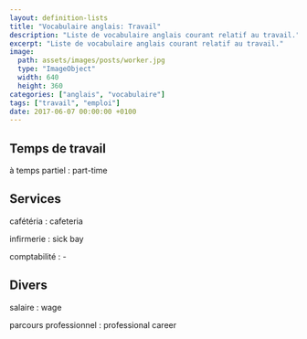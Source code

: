 ```yaml
---
layout: definition-lists
title: "Vocabulaire anglais: Travail"
description: "Liste de vocabulaire anglais courant relatif au travail."
excerpt: "Liste de vocabulaire anglais courant relatif au travail."
image:
  path: assets/images/posts/worker.jpg
  type: "ImageObject"
  width: 640
  height: 360
categories: ["anglais", "vocabulaire"]
tags: ["travail", "emploi"]
date: 2017-06-07 00:00:00 +0100
---
```


## Temps de travail

à temps partiel
: part-time


## Services

cafétéria
: cafeteria

infirmerie
: sick bay

comptabilité
: -


## Divers

salaire
: wage

parcours professionnel
: professional career
